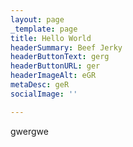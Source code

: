 ```yaml
---
layout: page
_template: page
title: Hello World
headerSummary: Beef Jerky
headerButtonText: gerg
headerButtonURL: ger
headerImageAlt: eGR
metaDesc: geR
socialImage: ''

---
```


gwergwe
